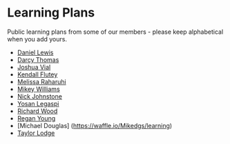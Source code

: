 Learning Plans
==============

Public learning plans from some of our members - please keep alphabetical when you add yours.

* [Daniel Lewis](http://waffle.io/ChronicD/learning)
* [Darcy Thomas](http://waffle.io/darcythomas/learning)
* [Joshua Vial](http://waffle.io/joshuavial/learning) 
* [Kendall Flutey](https://waffle.io/kendallflutey/learning)
* [Melissa Raharuhi](https://waffle.io/misla/learning)
* [Mikey Williams](http://waffle.io/ahdinosaur/learning)
* [Nick Johnstone](http://waffle.io/widdershin/learning)
* [Yosan Legaspi](http://waffle.io/sleepysaurus/learning)
* [Richard Wood](http://waffle.io/rwoodnz/learning)
* [Regan Young](https://waffle.io/regan-young/learning)
* [Michael Douglas] (https://waffle.io/Mikedgs/learning)
* [Taylor Lodge](https://waffle.io/UberMouse/learning)
